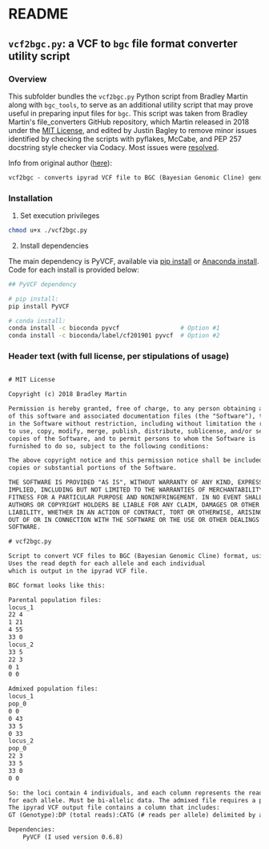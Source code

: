 # README

## `vcf2bgc.py`: a VCF to `bgc` file format converter utility script

### Overview

This subfolder bundles the `vcf2bgc.py` Python script from Bradley Martin along with `bgc_tools`, to serve as an additional utility script that may prove useful in preparing input files for `bgc`. This script was taken from Bradley Martin's file_converters GitHub repository, which Martin released in 2018 under the [MIT License](https://github.com/btmartin721/file_converters/blob/master/LICENSE), and edited by Justin Bagley to remove minor issues identified by checking the scripts with pyflakes, McCabe, and PEP 257 docstring style checker via Codacy. Most issues were [resolved](https://app.codacy.com/gh/justincbagley/bgc_tools/issues/index).

Info from original author ([here](https://github.com/btmartin721/file_converters/blob/master/README.md)):

```txt
vcf2bgc - converts ipyrad VCF file to BGC (Bayesian Genomic Cline) genotype uncertainty format. Currently only works with 3 populations. Also writes locinames to $prefix_loci.txt
```
### Installation

1.   Set execution privileges

```bash
chmod u+x ./vcf2bgc.py
```

2.   Install dependencies

The main dependency is PyVCF, available via [pip install](https://pypi.org/project/PyVCF/) or [Anaconda install](https://anaconda.org/bioconda/pyvcf). Code for each install is provided below:

```bash
## PyVCF dependency

# pip install:
pip install PyVCF

# conda install:
conda install -c bioconda pyvcf                 # Option #1
conda install -c bioconda/label/cf201901 pyvcf  # Option #2
```

### Header text (with full license, per stipulations of usage)

```txt

# MIT License

Copyright (c) 2018 Bradley Martin

Permission is hereby granted, free of charge, to any person obtaining a copy
of this software and associated documentation files (the "Software"), to deal
in the Software without restriction, including without limitation the rights
to use, copy, modify, merge, publish, distribute, sublicense, and/or sell
copies of the Software, and to permit persons to whom the Software is
furnished to do so, subject to the following conditions:

The above copyright notice and this permission notice shall be included in all
copies or substantial portions of the Software.

THE SOFTWARE IS PROVIDED "AS IS", WITHOUT WARRANTY OF ANY KIND, EXPRESS OR
IMPLIED, INCLUDING BUT NOT LIMITED TO THE WARRANTIES OF MERCHANTABILITY,
FITNESS FOR A PARTICULAR PURPOSE AND NONINFRINGEMENT. IN NO EVENT SHALL THE
AUTHORS OR COPYRIGHT HOLDERS BE LIABLE FOR ANY CLAIM, DAMAGES OR OTHER
LIABILITY, WHETHER IN AN ACTION OF CONTRACT, TORT OR OTHERWISE, ARISING FROM,
OUT OF OR IN CONNECTION WITH THE SOFTWARE OR THE USE OR OTHER DEALINGS IN THE
SOFTWARE.

# vcf2bgc.py

Script to convert VCF files to BGC (Bayesian Genomic Cline) format, using the genotype uncertainties.
Uses the read depth for each allele and each individual
which is output in the ipyrad VCF file.

BGC format looks like this:

Parental population files:
locus_1
22 4
1 21
4 55
33 0
locus_2
33 5
22 3
0 1
0 0

Admixed population files:
locus_1
pop_0
0 0
0 43
33 5
0 33
locus_2
pop_0
22 3
33 5
33 0
0 0

So: the loci contain 4 individuals, and each column represents the read depth
for each allele. Must be bi-allelic data. The admixed file requires a population ID line.
The ipyrad VCF output file contains a column that includes:
GT (Genotype):DP (total reads):CATG (# reads per allele) delimited by a colon.

Dependencies:
	PyVCF (I used version 0.6.8)
